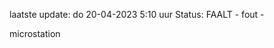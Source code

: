 laatste update: 
do 20-04-2023  5:10   uur 
Status: FAALT - fout - 
<div class="service R">microstation</div>